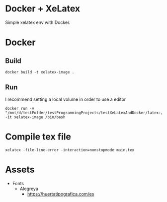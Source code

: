 # Docker + XeLatex

Simple xelatex env with Docker. 

# Docker

## Build

```
docker build -t xelatex-image .
```

## Run

I recommend setting a local volume in order to use a editor

```
docker run -v "/mnt/d/testFolder/testProgrammingProjects/testXeLatexAndDocker/latex:/app" -it xelatex-image /bin/bash
```

# Compile tex file

```
xelatex -file-line-error -interaction=nonstopmode main.tex
```

# Assets

- Fonts
    - Alegreya
        - https://huertatipografica.com/es
